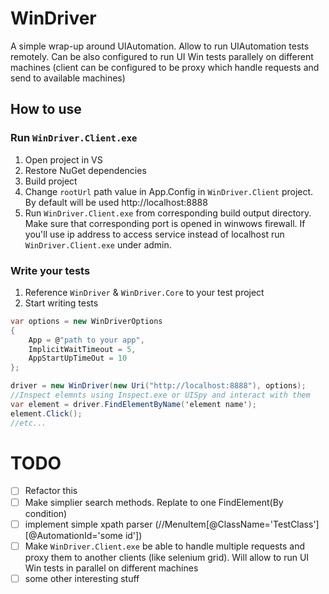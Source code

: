 # WinDriver
A simple wrap-up around UIAutomation. Allow to run UIAutomation tests remotely. Can be also configured to run UI Win tests parallely on different machines (client can be configured to be proxy which handle requests and send to available machines)

## How to use
### Run `WinDriver.Client.exe`
1. Open project in VS
2. Restore NuGet dependencies
3. Build project
4. Change `rootUrl` path value in App.Config in `WinDriver.Client` project. By default will be used http://localhost:8888
5. Run  `WinDriver.Client.exe` from corresponding build output directory. Make sure that corresponding port is opened in winwows firewall. If you'll use ip address to access service instead of localhost run `WinDriver.Client.exe` under admin.

### Write your tests
1. Reference `WinDriver` & `WinDriver.Core` to your test project
2. Start writing tests

```C#
var options = new WinDriverOptions
{
    App = @"path to your app",
    ImplicitWaitTimeout = 5,
    AppStartUpTimeOut = 10
};

driver = new WinDriver(new Uri("http://localhost:8888"), options);
//Inspect elemnts using Inspect.exe or UISpy and interact with them
var element = driver.FindElementByName('element name');
element.Click();
//etc...
```

# TODO
- [ ] Refactor this
- [ ] Make simplier search methods. Replate to one FindElement(By condition)
- [ ] implement simple xpath parser (//MenuItem[@ClassName='TestClass'][@AutomationId='some id'])
- [ ] Make `WinDriver.Client.exe` be able to handle multiple requests and proxy them to another clients (like selenium grid). Will allow to run UI Win tests in parallel on different machines
- [ ] some other interesting stuff